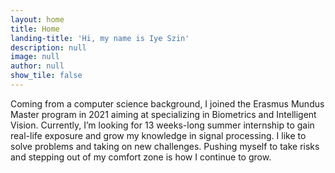 ```yaml
---
layout: home
title: Home
landing-title: 'Hi, my name is Iye Szin'
description: null
image: null
author: null
show_tile: false
---
```


Coming from a computer science background, I joined the Erasmus Mundus Master program in 2021 aiming at specializing in Biometrics and Intelligent Vision. Currently, I’m looking for 13 weeks-long summer internship to gain real-life exposure and grow my knowledge in signal processing. I like to solve problems and taking on new challenges. Pushing myself to take risks and stepping out of my comfort zone is how I continue to grow.
